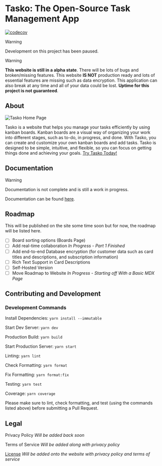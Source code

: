 # Tasko: The Open-Source Task Management App

[![codecov](https://codecov.io/github/ahmadk953/tasko/graph/badge.svg?token=IJ8U9B49RU)](https://codecov.io/github/ahmadk953/tasko)

> [!WARNING]
> Development on this project has been paused.

> [!WARNING]
> **This website is still in a alpha state**. There will be lots of bugs and broken/missing features. This website **IS NOT** production ready and lots of essential features are missing such as data encryption. This application can also break at any time and all of your data could be lost. **Uptime for this project is not guaranteed**.

## About

![Tasko Home Page](https://cloud-eohgwrlid-hack-club-bot.vercel.app/0screenshot.jpeg)

Tasko is a website that helps you manage your tasks efficiently by using kanban boards. Kanban boards are a visual way of organizing your work into different stages, such as to-do, in progress, and done. With Tasko, you can create and customize your own kanban boards and add tasks. Tasko is designed to be simple, intuitive, and flexible, so you can focus on getting things done and achieving your goals. [Try Tasko Today!](https://tasko.ahmadk953.org/)

## Documentation

> [!WARNING]
> Documentation is not complete and is still a work in progress.

Documentation can be found [here](https://docs.tasko.ahmadk953.org/).

## Roadmap

This will be published on the site some time soon but for now, the roadmap will be listed here.

- [ ] Board sorting options (Boards Page)
- [ ] Add real-time collaboration _In Progress - Part 1 Finished_
- [ ] Add end-to-end Database encryption (for customer data such as card titles and descriptions, and subscription information)
- [ ] Rich Text Support in Card Descriptions
- [ ] Self-Hosted Version
- [ ] Move Roadmap to Website _In Progress - Starting off With a Basic MDX Page_

## Contributing and Development

### Development Commands

Install Dependencies: ``yarn install --immutable``

Start Dev Server: ``yarn dev``

Production Build: ``yarn build``

Start Production Server: ``yarn start``

Linting: ``yarn lint``

Check Formatting: ``yarn format``

Fix Formatting: ``yarn format:fix``

Testing: ``yarn test``

Coverage: ``yarn coverage``

Please make sure to lint, check formatting, and test (using the commands listed above) before submitting a Pull Request.

## Legal

Privacy Policy _Will be added back soon_

Terms of Service _Will be added along with privacy policy_

[License](https://github.com/ahmadk953/tasko/blob/main/LICENCE) _Will be added onto the website with privacy policy and terms of service_
